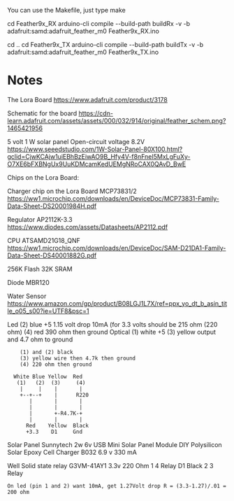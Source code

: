 You can use the Makefile, just type make

cd Feather9x_RX
arduino-cli compile --build-path buildRx -v -b adafruit:samd:adafruit_feather_m0 Feather9x_RX.ino

cd ..
cd Feather9x_TX
arduino-cli compile --build-path buildTx -v -b adafruit:samd:adafruit_feather_m0 Feather9x_TX.ino


# Notes

The Lora Board
https://www.adafruit.com/product/3178

Schematic for the board
https://cdn-learn.adafruit.com/assets/assets/000/032/914/original/feather_schem.png?1465421956

5 volt 1 W solar panel Open-circuit voltage 8.2V
https://www.seeedstudio.com/1W-Solar-Panel-80X100.html?gclid=CjwKCAjw1uiEBhBzEiwAO9B_Hfy4V-f8nFneI5MxLgFuXy-O7XE6bFXBNgUx9UuKDMcamKedUEMgNRoCAX0QAvD_BwE

Chips on the Lora Board:

Charger chip on the Lora Board
MCP73831/2
https://ww1.microchip.com/downloads/en/DeviceDoc/MCP73831-Family-Data-Sheet-DS20001984H.pdf

Regulator
AP2112K-3.3
https://www.diodes.com/assets/Datasheets/AP2112.pdf

CPU
ATSAMD21G18_QNF
https://ww1.microchip.com/downloads/en/DeviceDoc/SAM-D21DA1-Family-Data-Sheet-DS40001882G.pdf

256K Flash 32K SRAM


Diode MBR120




Water Sensor
https://www.amazon.com/gp/product/B08LGJ1L7X/ref=ppx_yo_dt_b_asin_title_o05_s00?ie=UTF8&psc=1

Led
        (2) blue +5                     1.15 volt drop 10mA   (for 3.3 volts should be 215 ohm (220 ohm)
        (4) red 390 ohm then ground
Optical
        (1) white +5
        (3) yellow output and 4.7 ohm to ground

        (1) and (2) black
        (3) yellow wire then 4.7k then ground
        (4) 220 ohm then ground

      White Blue Yellow  Red
       (1)   (2)  (3)     (4)
        |     |    |       |
        +--+--+    |      R220
           |       |       |
           |       |       |
           |       +-R4.7K-+
           |       |       |
          Red    Yellow  Black
          +3.3    D1     Gnd

Solar Panel
        Sunnytech 2w 6v USB Mini Solar Panel Module DIY Polysilicon Solar Epoxy Cell Charger B032
        6.9 v
        330 mA


Well
    Solid state relay
    G3VM-41AY1
        3.3v 220 Ohm  1 4  Relay
        D1    Black   2 3  Relay

    On led (pin 1 and 2) want 10mA, get 1.27Volt drop R = (3.3-1.27)/.01 = 200 ohm
    

